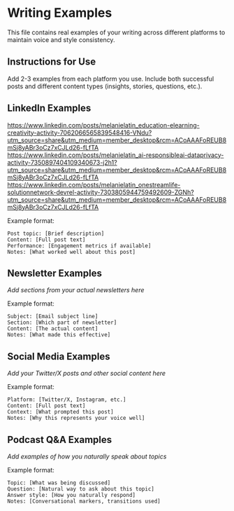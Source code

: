 # Writing Examples

This file contains real examples of your writing across different platforms to maintain voice and style consistency.

## Instructions for Use
Add 2-3 examples from each platform you use. Include both successful posts and different content types (insights, stories, questions, etc.).

## LinkedIn Examples
https://www.linkedin.com/posts/melanielatin_education-elearning-creativity-activity-7062066565839548416-VNdu?utm_source=share&utm_medium=member_desktop&rcm=ACoAAAFoREUB8mSj8yABr3oCz7xCJLd26-fLfTA
https://www.linkedin.com/posts/melanielatin_ai-responsibleai-dataprivacy-activity-7350897404109340673-j2h1?utm_source=share&utm_medium=member_desktop&rcm=ACoAAAFoREUB8mSj8yABr3oCz7xCJLd26-fLfTA
https://www.linkedin.com/posts/melanielatin_onestreamlife-solutionnetwork-devrel-activity-7303805944759492609-ZGNh?utm_source=share&utm_medium=member_desktop&rcm=ACoAAAFoREUB8mSj8yABr3oCz7xCJLd26-fLfTA


Example format:
```
Post topic: [Brief description]
Content: [Full post text]
Performance: [Engagement metrics if available]
Notes: [What worked well about this post]
```

## Newsletter Examples
*Add sections from your actual newsletters here*

Example format:
```
Subject: [Email subject line]
Section: [Which part of newsletter]
Content: [The actual content]
Notes: [What made this effective]
```

## Social Media Examples
*Add your Twitter/X posts and other social content here*

Example format:
```
Platform: [Twitter/X, Instagram, etc.]
Content: [Full post text]
Context: [What prompted this post]
Notes: [Why this represents your voice well]
```

## Podcast Q&A Examples
*Add examples of how you naturally speak about topics*

Example format:
```
Topic: [What was being discussed]
Question: [Natural way to ask about this topic]
Answer style: [How you naturally respond]
Notes: [Conversational markers, transitions used]
```
